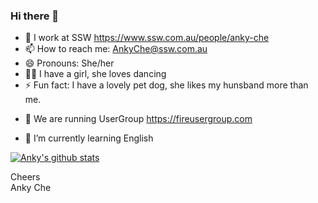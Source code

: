 ### Hi there 👋
 
- 🔭 I work at SSW https://www.ssw.com.au/people/anky-che 
- 📫 How to reach me: AnkyChe@ssw.com.au
- 😄 Pronouns: She/her
- 👩‍👧 I have a girl, she loves dancing
- ⚡ Fun fact: I have a lovely pet dog, she likes my hunsband more than me.  
* 👯 We are running UserGroup https://fireusergroup.com 
- 🌱 I’m currently learning English

  
[![Anky's github stats](https://github-readme-stats.vercel.app/api?username=ankyche&theme=dark)](https://github.com/ankyche/github-readme-stats)

Cheers  
Anky Che
